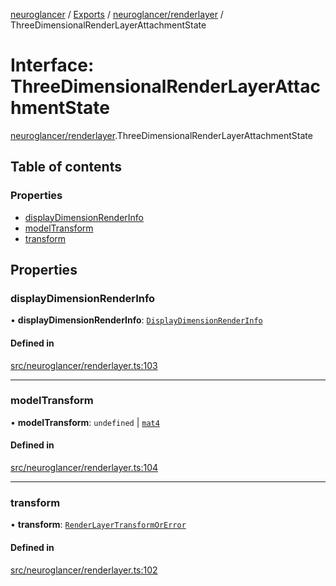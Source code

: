 [neuroglancer](../README.md) / [Exports](../modules.md) / [neuroglancer/renderlayer](../modules/neuroglancer_renderlayer.md) / ThreeDimensionalRenderLayerAttachmentState

# Interface: ThreeDimensionalRenderLayerAttachmentState

[neuroglancer/renderlayer](../modules/neuroglancer_renderlayer.md).ThreeDimensionalRenderLayerAttachmentState

## Table of contents

### Properties

- [displayDimensionRenderInfo](neuroglancer_renderlayer.ThreeDimensionalRenderLayerAttachmentState.md#displaydimensionrenderinfo)
- [modelTransform](neuroglancer_renderlayer.ThreeDimensionalRenderLayerAttachmentState.md#modeltransform)
- [transform](neuroglancer_renderlayer.ThreeDimensionalRenderLayerAttachmentState.md#transform)

## Properties

### displayDimensionRenderInfo

• **displayDimensionRenderInfo**: [`DisplayDimensionRenderInfo`](neuroglancer_navigation_state.DisplayDimensionRenderInfo.md)

#### Defined in

[src/neuroglancer/renderlayer.ts:103](https://github.com/ActiveBrainAtlas2/neuroglancer/blob/034b457d/src/neuroglancer/renderlayer.ts#L103)

___

### modelTransform

• **modelTransform**: `undefined` \| [`mat4`](../classes/neuroglancer_util_geom.mat4.md)

#### Defined in

[src/neuroglancer/renderlayer.ts:104](https://github.com/ActiveBrainAtlas2/neuroglancer/blob/034b457d/src/neuroglancer/renderlayer.ts#L104)

___

### transform

• **transform**: [`RenderLayerTransformOrError`](../modules/neuroglancer_render_coordinate_transform.md#renderlayertransformorerror)

#### Defined in

[src/neuroglancer/renderlayer.ts:102](https://github.com/ActiveBrainAtlas2/neuroglancer/blob/034b457d/src/neuroglancer/renderlayer.ts#L102)
